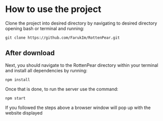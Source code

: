 # How to use the project

Clone the project into desired directory by navigating to desired directory opening bash or terminal and running:

```
git clone https://github.com/FarukIm/RottenPear.git
```

## After download

Next, you should navigate to the RottenPear directory within your terminal and install all dependencies by running:

```
npm install
```

Once that is done, to run the server use the command:

```
npm start
```

If you followed the steps above a browser window will pop up with the website displayed
